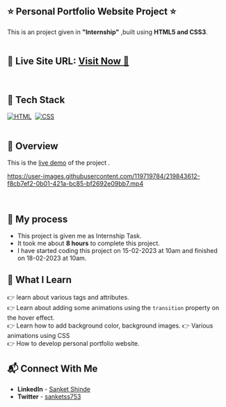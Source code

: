 ## ⭐ Personal Portfolio Website Project ⭐

This is an project given in **"Internship"** ,built using **HTML5 and CSS3**.
<br>
<br>

## 📌 **Live Site URL:** <a href="https://selm6r.csb.app/">**Visit Now** 🚀</a>

<br>

## 📌 Tech Stack

[![HTML](https://img.shields.io/badge/html5%20-%23E34F26.svg?&style=for-the-badge&logo=html5&logoColor=white)](https://github.com/coderak07)&nbsp;
[![CSS](https://img.shields.io/badge/css3%20-%231572B6.svg?&style=for-the-badge&logo=css3&logoColor=white)](https://https://github.com/coderak07)&nbsp;
<br>
<br>

## 📌 Overview
This is the [live demo](https://app.flonnect.com/view/video/sanketss753/Flonnect_2023-02-18_037a55fb-7988-4f13-bc4f-611922f5e66f) of the project . 




https://user-images.githubusercontent.com/119719784/219843612-f8cb7ef2-0b01-421a-bc85-bf2692e09bb7.mp4


<br>

## 📌 My process

- This project is given me as Internship Task.
- It took me about **8 hours** to complete this project.
- I have started coding this project on 15-02-2023 at 10am and finished on 18-02-2023 at 10am.

## 📌 What I Learn

👉 learn about various tags and attributes.  
👉 Learn about adding some animations using the `transition` property on the hover effect.  
👉 Learn how to add background color, background images.
👉 Various animations using CSS  
👉 How to develop personal portfolio website.

## 📬 Connect With Me

- **LinkedIn** - [Sanket Shinde](https://www.linkedin.com/in/sanket0753)
- **Twitter** -  [sanketss753](https://twitter.com/home?lang=en)

